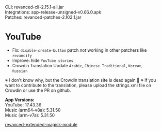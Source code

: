 CLI: revanced-cli-2.15.1-all.jar  
Integrations: app-release-unsigned-v0.66.0.apk  
Patches: revanced-patches-2.102.1.jar  

YouTube
==
- Fix: `disable-create-button` patch not working in other patchers like `revancify`
- Improve: hide `YouTube stories`
- Crowdin Translation Update
`Arabic`, `Chinese Traditional`, `Korean`, `Russian`

※ I don't know why, but the Crowdin translation site is dead again 🤷
※ If you want to contribute to the translation, please upload the strings.xml file on Crowdin or use the PR on github.
  
**App Versions:**  
YouTube: 17.43.36  
Music (arm64-v8a): 5.31.50  
Music (arm-v7a): 5.31.50  

[revanced-extended-magisk-module](https://github.com/nikhilbadyal/revanced-magisk-module)  
